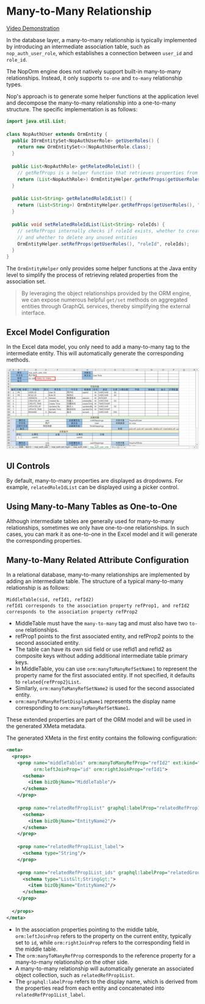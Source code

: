 # Many-to-Many Relationship

[Video Demonstration](https://www.bilibili.com/video/BV1Ks4y1E7pw/)

In the database layer, a many-to-many relationship is typically implemented by introducing an intermediate association table, such as `nop_auth_user_role`, which establishes a connection between `user_id` and `role_id`.

The NopOrm engine does not natively support built-in many-to-many relationships. Instead, it only supports `to-one` and `to-many` relationship types.

Nop's approach is to generate some helper functions at the application level and decompose the many-to-many relationship into a one-to-many structure. The specific implementation is as follows:

```java
import java.util.List;

class NopAuthUser extends OrmEntity {
  public IOrmEntitySet<NopAuthUserRole> getUserRoles() {
    return new OrmEntitySet<>(NopAuthUserRole.class);
  }

  public List<NopAuthRole> getRelatedRoleList() {
    // getRefProps is a helper function that retrieves properties from the entity set
    return (List<NopAuthRole>) OrmEntityHelper.getRefProps(getUserRoles(), "role");
  }

  public List<String> getRelatedRoleIdList() {
    return (List<String>) OrmEntityHelper.getRefProps(getUserRoles(), "roleId");
  }

  public void setRelatedRoleIdList(List<String> roleIds) {
    // setRefProps internally checks if roleId exists, whether to create a new NopAuthUserRole,
    // and whether to delete any unused entities
    OrmEntityHelper.setRefProps(getUserRoles(), "roleId", roleIds);
  }
}
```

The `OrmEntityHelper` only provides some helper functions at the Java entity level to simplify the process of retrieving related properties from the association set.

> By leveraging the object relationships provided by the ORM engine, we can expose numerous helpful `get/set` methods on aggregated entities through GraphQL services, thereby simplifying the external interface.


## Excel Model Configuration

In the Excel data model, you only need to add a many-to-many tag to the intermediate entity. This will automatically generate the corresponding methods.

![Many-to-Many](many-to-many.png)


## UI Controls

By default, many-to-many properties are displayed as dropdowns. For example, `relatedRoleIdList` can be displayed using a picker control.


## Using Many-to-Many Tables as One-to-One

Although intermediate tables are generally used for many-to-many relationships, sometimes we only have one-to-one relationships. In such cases, you can mark it as one-to-one in the Excel model and it will generate the corresponding properties.


## Many-to-Many Related Attribute Configuration

In a relational database, many-to-many relationships are implemented by adding an intermediate table. The structure of a typical many-to-many relationship is as follows:

```
MiddleTable(sid, refId1, refId2) 
refId1 corresponds to the association property refProp1, and refId2 corresponds to the association property refProp2
```

* MiddleTable must have the `many-to-many` tag and must also have two `to-one` relationships.
* refProp1 points to the first associated entity, and refProp2 points to the second associated entity.
* The table can have its own sid field or use refId1 and refId2 as composite keys without adding additional intermediate table primary keys.
* In MiddleTable, you can use `orm:manyToManyRefSetName1` to represent the property name for the first associated entity. If not specified, it defaults to `related{refProp2}List`.
* Similarly, `orm:manyToManyRefSetName2` is used for the second associated entity.
* `orm:manyToManyRefSetDisplayName1` represents the display name corresponding to `orm:manyToManyRefSetName1`.

These extended properties are part of the ORM model and will be used in the generated XMeta metadata.

The generated XMeta in the first entity contains the following configuration:

```xml
<meta>
  <props>
    <prop name="middleTables" orm:manyToManyRefProp="refId2" ext:kind="to-many"
          orm:leftJoinProp="id" orm:rightJoinProp="refId1">
      <schema>
        <item bizObjName="MiddleTable"/>
      </schema>
    </prop>

    <prop name="relatedRefProp1List" graphql:labelProp="relatedRefProp1List_label">
      <schema>
        <item bizObjName="EntityName2"/>
      </schema>
    </prop>

    <prop name="relatedRefProp1List_label">
      <schema type="String"/>
    </prop>

    <prop name="relatedRefProp1List_ids" graphql:labelProp="relatedGroupList_label">
      <schema type="List&lt;String&gt;">
        <item bizObjName="EntityName2"/>
      </schema>
    </prop>

  </props>
</meta>
```

* In the association properties pointing to the middle table, `orm:leftJoinProp` refers to the property on the current entity, typically set to `id`, while `orm:rightJoinProp` refers to the corresponding field in the middle table.
* The `orm:manyToManyRefProp` corresponds to the reference property for a many-to-many relationship on the other side.
* A many-to-many relationship will automatically generate an associated object collection, such as `relatedRefProp1List`.
* The `graphql:labelProp` refers to the display name, which is derived from the properties read from each entity and concatenated into `relatedRefProp1List_label`.
